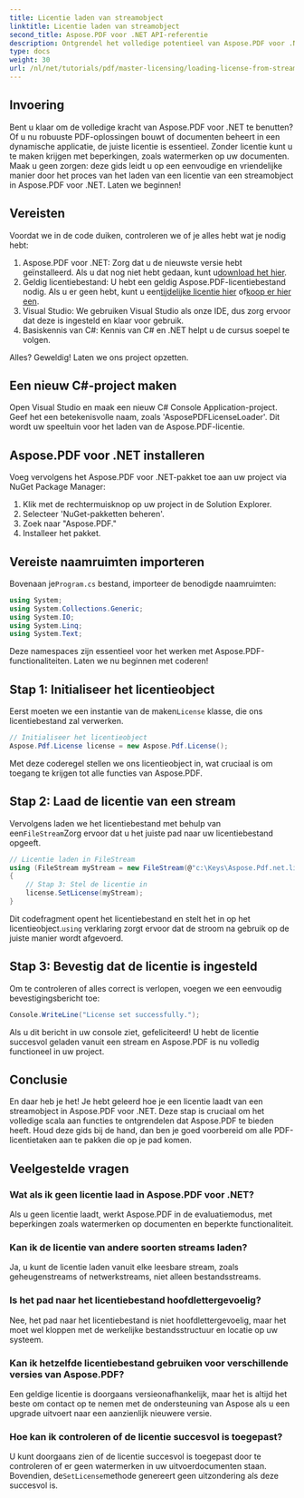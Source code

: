 ```yaml
---
title: Licentie laden van streamobject
linktitle: Licentie laden van streamobject
second_title: Aspose.PDF voor .NET API-referentie
description: Ontgrendel het volledige potentieel van Aspose.PDF voor .NET door te leren hoe u een licentie laadt vanuit een stream. Deze uitgebreide handleiding biedt stapsgewijze instructies.
type: docs
weight: 30
url: /nl/net/tutorials/pdf/master-licensing/loading-license-from-stream-object/
---
```

## Invoering

Bent u klaar om de volledige kracht van Aspose.PDF voor .NET te benutten? Of u nu robuuste PDF-oplossingen bouwt of documenten beheert in een dynamische applicatie, de juiste licentie is essentieel. Zonder licentie kunt u te maken krijgen met beperkingen, zoals watermerken op uw documenten. Maak u geen zorgen: deze gids leidt u op een eenvoudige en vriendelijke manier door het proces van het laden van een licentie van een streamobject in Aspose.PDF voor .NET. Laten we beginnen!

## Vereisten

Voordat we in de code duiken, controleren we of je alles hebt wat je nodig hebt:

1.  Aspose.PDF voor .NET: Zorg dat u de nieuwste versie hebt geïnstalleerd. Als u dat nog niet hebt gedaan, kunt u[download het hier](https://releases.aspose.com/pdf/net/).
2.  Geldig licentiebestand: U hebt een geldig Aspose.PDF-licentiebestand nodig. Als u er geen hebt, kunt u een[tijdelijke licentie hier](https://purchase.aspose.com/temporary-license/) of[koop er hier een](https://purchase.aspose.com/buy).
3. Visual Studio: We gebruiken Visual Studio als onze IDE, dus zorg ervoor dat deze is ingesteld en klaar voor gebruik.
4. Basiskennis van C#: Kennis van C# en .NET helpt u de cursus soepel te volgen.

Alles? Geweldig! Laten we ons project opzetten.

## Een nieuw C#-project maken

Open Visual Studio en maak een nieuw C# Console Application-project. Geef het een betekenisvolle naam, zoals 'AsposePDFLicenseLoader'. Dit wordt uw speeltuin voor het laden van de Aspose.PDF-licentie.

## Aspose.PDF voor .NET installeren

Voeg vervolgens het Aspose.PDF voor .NET-pakket toe aan uw project via NuGet Package Manager:

1. Klik met de rechtermuisknop op uw project in de Solution Explorer.
2. Selecteer 'NuGet-pakketten beheren'.
3. Zoek naar "Aspose.PDF."
4. Installeer het pakket.

## Vereiste naamruimten importeren

 Bovenaan je`Program.cs` bestand, importeer de benodigde naamruimten:

```csharp
using System;
using System.Collections.Generic;
using System.IO;
using System.Linq;
using System.Text;
```

Deze namespaces zijn essentieel voor het werken met Aspose.PDF-functionaliteiten. Laten we nu beginnen met coderen!

## Stap 1: Initialiseer het licentieobject

 Eerst moeten we een instantie van de maken`License` klasse, die ons licentiebestand zal verwerken.

```csharp
// Initialiseer het licentieobject
Aspose.Pdf.License license = new Aspose.Pdf.License();
```

Met deze coderegel stellen we ons licentieobject in, wat cruciaal is om toegang te krijgen tot alle functies van Aspose.PDF.

## Stap 2: Laad de licentie van een stream

 Vervolgens laden we het licentiebestand met behulp van een`FileStream`Zorg ervoor dat u het juiste pad naar uw licentiebestand opgeeft.

```csharp
// Licentie laden in FileStream
using (FileStream myStream = new FileStream(@"c:\Keys\Aspose.Pdf.net.lic", FileMode.Open))
{
    // Stap 3: Stel de licentie in
    license.SetLicense(myStream);
}
```

 Dit codefragment opent het licentiebestand en stelt het in op het licentieobject.`using` verklaring zorgt ervoor dat de stroom na gebruik op de juiste manier wordt afgevoerd.

## Stap 3: Bevestig dat de licentie is ingesteld

Om te controleren of alles correct is verlopen, voegen we een eenvoudig bevestigingsbericht toe:

```csharp
Console.WriteLine("License set successfully.");
```

Als u dit bericht in uw console ziet, gefeliciteerd! U hebt de licentie succesvol geladen vanuit een stream en Aspose.PDF is nu volledig functioneel in uw project.

## Conclusie

En daar heb je het! Je hebt geleerd hoe je een licentie laadt van een streamobject in Aspose.PDF voor .NET. Deze stap is cruciaal om het volledige scala aan functies te ontgrendelen dat Aspose.PDF te bieden heeft. Houd deze gids bij de hand, dan ben je goed voorbereid om alle PDF-licentietaken aan te pakken die op je pad komen.

## Veelgestelde vragen

### Wat als ik geen licentie laad in Aspose.PDF voor .NET?  
Als u geen licentie laadt, werkt Aspose.PDF in de evaluatiemodus, met beperkingen zoals watermerken op documenten en beperkte functionaliteit.

### Kan ik de licentie van andere soorten streams laden?  
Ja, u kunt de licentie laden vanuit elke leesbare stream, zoals geheugenstreams of netwerkstreams, niet alleen bestandsstreams.

### Is het pad naar het licentiebestand hoofdlettergevoelig?  
Nee, het pad naar het licentiebestand is niet hoofdlettergevoelig, maar het moet wel kloppen met de werkelijke bestandsstructuur en locatie op uw systeem.

### Kan ik hetzelfde licentiebestand gebruiken voor verschillende versies van Aspose.PDF?  
Een geldige licentie is doorgaans versieonafhankelijk, maar het is altijd het beste om contact op te nemen met de ondersteuning van Aspose als u een upgrade uitvoert naar een aanzienlijk nieuwere versie.

### Hoe kan ik controleren of de licentie succesvol is toegepast?  
 U kunt doorgaans zien of de licentie succesvol is toegepast door te controleren of er geen watermerken in uw uitvoerdocumenten staan. Bovendien, de`SetLicense`methode genereert geen uitzondering als deze succesvol is.